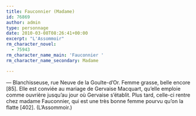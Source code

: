 ```yaml
---
title: Fauconnier (Madame)
id: 76869
author: admin
type: personnage
date: 2010-03-08T08:26:41+00:00
excerpt: "L'Assommoir"
rm_character_novel:
  - 75943
rm_character_name_main: 'Fauconnier '
rm_character_name_secondary: Madame

---
```

— Blanchisseuse, rue Neuve de la Goulte-d&rsquo;Or. Femme grasse, belle encore [85]. Elle est conviée au mariage de Gervaise Macquart, qu&rsquo;elle emploie comme ouvrière jusqu&rsquo;au jour où Gervaise s&rsquo;établit. Plus tard, celle-ci rentre chez madame Fauconnier, qui est une très bonne femme pourvu qu&rsquo;on la flatte [402]. (L&rsquo;Assommoir.)